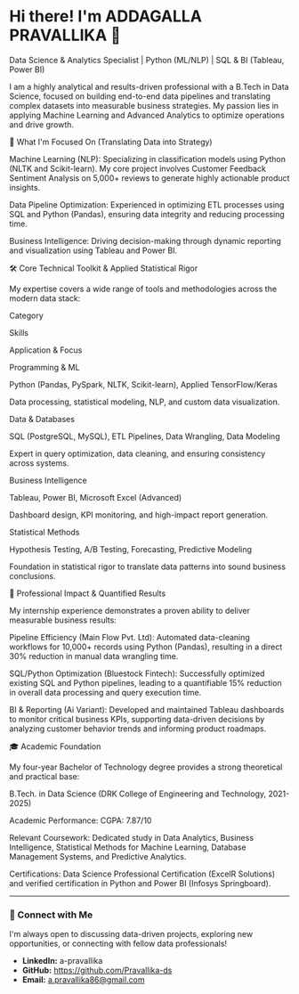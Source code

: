 
# Hi there! I'm ADDAGALLA PRAVALLIKA 👋

Data Science & Analytics Specialist | Python (ML/NLP) | SQL & BI (Tableau, Power BI)

I am a highly analytical and results-driven professional with a B.Tech in Data Science, focused on building end-to-end data pipelines and translating complex datasets into measurable business strategies. My passion lies in applying Machine Learning and Advanced Analytics to optimize operations and drive growth.

🚀 What I'm Focused On (Translating Data into Strategy)

Machine Learning (NLP): Specializing in classification models using Python (NLTK and Scikit-learn). My core project involves Customer Feedback Sentiment Analysis on 5,000+ reviews to generate highly actionable product insights.

Data Pipeline Optimization: Experienced in optimizing ETL processes using SQL and Python (Pandas), ensuring data integrity and reducing processing time.

Business Intelligence: Driving decision-making through dynamic reporting and visualization using Tableau and Power BI.

🛠️ Core Technical Toolkit & Applied Statistical Rigor

My expertise covers a wide range of tools and methodologies across the modern data stack:

Category

Skills

Application & Focus

Programming & ML

Python (Pandas, PySpark, NLTK, Scikit-learn), Applied TensorFlow/Keras

Data processing, statistical modeling, NLP, and custom data visualization.

Data & Databases

SQL (PostgreSQL, MySQL), ETL Pipelines, Data Wrangling, Data Modeling

Expert in query optimization, data cleaning, and ensuring consistency across systems.

Business Intelligence

Tableau, Power BI, Microsoft Excel (Advanced)

Dashboard design, KPI monitoring, and high-impact report generation.

Statistical Methods

Hypothesis Testing, A/B Testing, Forecasting, Predictive Modeling

Foundation in statistical rigor to translate data patterns into sound business conclusions.

💼 Professional Impact & Quantified Results

My internship experience demonstrates a proven ability to deliver measurable business results:

Pipeline Efficiency (Main Flow Pvt. Ltd): Automated data-cleaning workflows for 10,000+ records using Python (Pandas), resulting in a direct 30% reduction in manual data wrangling time.

SQL/Python Optimization (Bluestock Fintech): Successfully optimized existing SQL and Python pipelines, leading to a quantifiable 15% reduction in overall data processing and query execution time.

BI & Reporting (Ai Variant): Developed and maintained Tableau dashboards to monitor critical business KPIs, supporting data-driven decisions by analyzing customer behavior trends and informing product roadmaps.

🎓 Academic Foundation

My four-year Bachelor of Technology degree provides a strong theoretical and practical base:

B.Tech. in Data Science (DRK College of Engineering and Technology, 2021-2025)

Academic Performance: CGPA: 7.87/10

Relevant Coursework: Dedicated study in Data Analytics, Business Intelligence, Statistical Methods for Machine Learning, Database Management Systems, and Predictive Analytics.

Certifications: Data Science Professional Certification (ExcelR Solutions) and verified certification in Python and Power BI (Infosys Springboard).

---

### 📧 Connect with Me

I'm always open to discussing data-driven projects, exploring new opportunities, or connecting with fellow data professionals!

* **LinkedIn:**  a-pravallika
* **GitHub:**  https://github.com/Pravallika-ds
* **Email:** a.pravallika86@gmail.com



